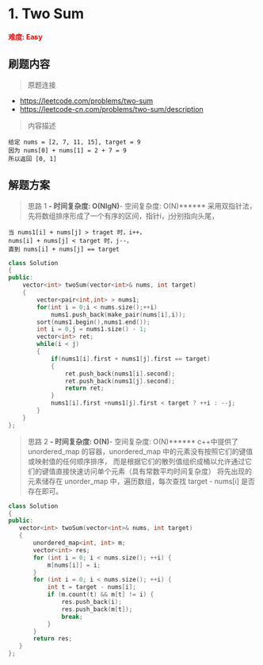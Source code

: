 # 1. Two Sum
 **<font color=red>难度: Easy</font>**
 ## 刷题内容
 > 原题连接
 * https://leetcode.com/problems/two-sum
* https://leetcode-cn.com/problems/two-sum/description
 > 内容描述
 ```
给定 nums = [2, 7, 11, 15], target = 9
 因为 nums[0] + nums[1] = 2 + 7 = 9
所以返回 [0, 1]
```
 ## 解题方案
 > 思路 1
******- 时间复杂度: O(NlgN)******- 空间复杂度: O(N)******
 采用双指针法，先将数组排序形成了一个有序的区间，指针i，j分别指向头尾，
```
当 nums1[i] + nums[j] > traget 时，i++，
nums[i] + nums[j] < target 时，j--，
直到 nums[i] + nums[j] == target
```
```cpp
class Solution 
{
public:
    vector<int> twoSum(vector<int>& nums, int target)
    {
        vector<pair<int,int> > nums1;
        for(int i = 0;i < nums.size();++i)
            nums1.push_back(make_pair(nums[i],i));
        sort(nums1.begin(),nums1.end());
        int i = 0,j = nums1.size() - 1;
        vector<int> ret;
        while(i < j)
        {
            if(nums1[i].first + nums1[j].first == target)
            {
                ret.push_back(nums1[i].second);
                ret.push_back(nums1[j].second);
                return ret;
            }
            nums1[i].first +nums1[j].first < target ? ++i : --j;
        }
    }
};
```
> 思路 2
******- 时间复杂度: O(N)******- 空间复杂度: O(N)******
 c++中提供了 unordered_map 的容器，unordered_map 中的元素没有按照它们的键值或映射值的任何顺序排序，
而是根据它们的散列值组织成桶以允许通过它们的键值直接快速访问单个元素（具有常数平均时间复杂度）
将先出现的元素储存在 unorder_map 中，遍历数组，每次查找 target - nums[i] 是否存在即可。
 ```cpp
class Solution 
{
public:
    vector<int> twoSum(vector<int>& nums, int target)
    {
        unordered_map<int, int> m;
        vector<int> res;
        for (int i = 0; i < nums.size(); ++i) {
            m[nums[i]] = i;
        }
        for (int i = 0; i < nums.size(); ++i) {
            int t = target - nums[i];
            if (m.count(t) && m[t] != i) {
                res.push_back(i);
                res.push_back(m[t]);
                break;
            }
        }
        return res;
    }
};
```
